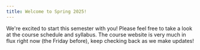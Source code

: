 ```yaml
---
title: Welcome to Spring 2025!
---
```


We're excited to start this semester with you! Please feel free to take a look at the course schedule and syllabus.
The course website is very much in flux right now (the Friday before), keep checking back as we make updates!
